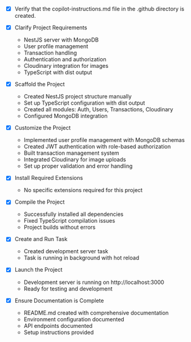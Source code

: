 <!-- Use this file to provide workspace-specific custom instructions to Copilot. For more details, visit https://code.visualstudio.com/docs/copilot/copilot-customization#_use-a-githubcopilotinstructionsmd-file -->
- [x] Verify that the copilot-instructions.md file in the .github directory is created.

- [x] Clarify Project Requirements
	- NestJS server with MongoDB
	- User profile management
	- Transaction handling
	- Authentication and authorization
	- Cloudinary integration for images
	- TypeScript with dist output

- [x] Scaffold the Project
	- Created NestJS project structure manually
	- Set up TypeScript configuration with dist output
	- Created all modules: Auth, Users, Transactions, Cloudinary
	- Configured MongoDB integration

- [x] Customize the Project
	- Implemented user profile management with MongoDB schemas
	- Created JWT authentication with role-based authorization
	- Built transaction management system
	- Integrated Cloudinary for image uploads
	- Set up proper validation and error handling

- [x] Install Required Extensions
	- No specific extensions required for this project

- [x] Compile the Project
	- Successfully installed all dependencies
	- Fixed TypeScript compilation issues
	- Project builds without errors

- [x] Create and Run Task
	- Created development server task
	- Task is running in background with hot reload

- [x] Launch the Project
	- Development server is running on http://localhost:3000
	- Ready for testing and development

- [x] Ensure Documentation is Complete
	- README.md created with comprehensive documentation
	- Environment configuration documented
	- API endpoints documented
	- Setup instructions provided
